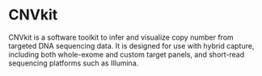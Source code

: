# CNVkit

CNVkit is a software toolkit to infer and visualize copy number from targeted DNA sequencing data. It is designed for use with hybrid capture, including both whole-exome and custom target panels, and short-read sequencing platforms such as Illumina.

